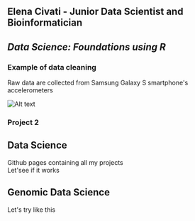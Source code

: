 ## Elena Civati - Junior Data Scientist and Bioinformatician




## *Data Science: Foundations using R*


### Example of data cleaning   
Raw data are collected from Samsung Galaxy S smartphone's accelerometers

![Alt text](https://github.com/Elenena/GettingandCleaningDataCourseProject)

### Project 2

## Data Science

Github pages containing all my projects   
Let'see if it works

## Genomic Data Science

Let's try like this
